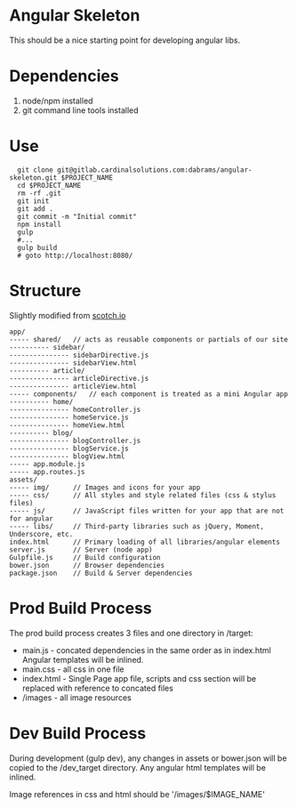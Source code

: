 Angular Skeleton
================

This should be a nice starting point for developing angular libs.

Dependencies
============

 1. node/npm installed
 2. git command line tools installed

Use
===

```
  git clone git@gitlab.cardinalsolutions.com:dabrams/angular-skeleton.git $PROJECT_NAME
  cd $PROJECT_NAME
  rm -rf .git
  git init
  git add .
  git commit -m "Initial commit"
  npm install
  gulp
  #...
  gulp build
  # goto http://localhost:8080/
```

Structure
=========

Slightly modified from [scotch.io](http://scotch.io/tutorials/javascript/angularjs-best-practices-directory-structure)

    app/
    ----- shared/   // acts as reusable components or partials of our site
    ---------- sidebar/
    --------------- sidebarDirective.js
    --------------- sidebarView.html
    ---------- article/
    --------------- articleDirective.js
    --------------- articleView.html
    ----- components/   // each component is treated as a mini Angular app
    ---------- home/
    --------------- homeController.js
    --------------- homeService.js
    --------------- homeView.html
    ---------- blog/
    --------------- blogController.js
    --------------- blogService.js
    --------------- blogView.html
    ----- app.module.js
    ----- app.routes.js
    assets/
    ----- img/      // Images and icons for your app
    ----- css/      // All styles and style related files (css & stylus files)
    ----- js/       // JavaScript files written for your app that are not for angular
    ----- libs/     // Third-party libraries such as jQuery, Moment, Underscore, etc.
    index.html      // Primary loading of all libraries/angular elements
    server.js       // Server (node app)
    Gulpfile.js     // Build configuration
    bower.json      // Browser dependencies
    package.json    // Build & Server dependencies

Prod Build Process
==================

The prod build process creates 3 files and one directory in /target:
 - main.js - concated dependencies in the same order as in index.html Angular templates will be inlined.
 - main.css - all css in one file
 - index.html - Single Page app file, scripts and css section will be replaced with reference to concated files
 - /images - all image resources

Dev Build Process
=================

During development (gulp dev), any changes in assets or bower.json will be copied to the /dev_target directory. Any angular html templates will be inlined.

Image references in css and html should be '/images/$IMAGE_NAME'

